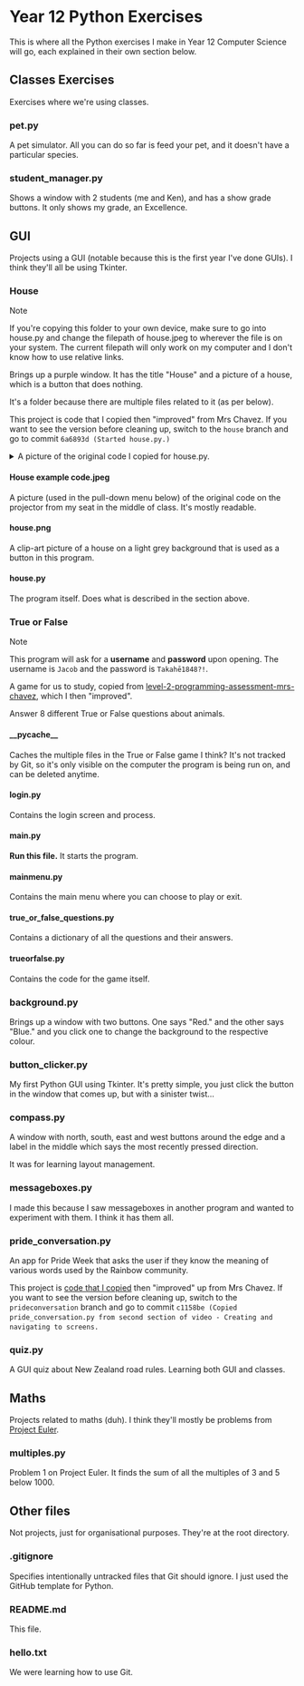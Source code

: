 # Year 12 Python Exercises

This is where all the Python exercises I make in Year 12 Computer Science will go, each explained in their own section below.

## Classes Exercises

Exercises where we're using classes.

### pet.py

A pet simulator. All you can do so far is feed your pet, and it doesn't have a particular species.

### student_manager.py

Shows a window with 2 students (me and Ken), and has a show grade buttons. It only shows my grade, an Excellence.

## GUI

Projects using a GUI (notable because this is the first year I've done GUIs). I think they'll all be using Tkinter.

### House

> [!NOTE]
> If you're copying this folder to your own device, make sure to go into house.py and change the filepath of house.jpeg to wherever the file is on your system. The current filepath will only work on my computer and I don't know how to use relative links.

Brings up a purple window. It has the title "House" and a picture of a house, which is a button that does nothing.

It's a folder because there are multiple files related to it (as per below).

This project is code that I copied then "improved" from Mrs Chavez. If you want to see the version before cleaning up, switch to the `house` branch and go to commit `6a6893d (Started house.py.)`

<details>

<summary>A picture of the original code I copied for house.py.</summary>

![A picture of the original code for house.py projected onto a wall.](GUI/House/House%20example%20code.jpeg)

</details>

#### House example code.jpeg

A picture (used in the pull-down menu below) of the original code on the projector from my seat in the middle of class. It's mostly readable.

#### house.png

A clip-art picture of a house on a light grey background that is used as a button in this program.

#### house.py

The program itself. Does what is described in the section above.

### True or False

> [!NOTE]
> This program will ask for a **username** and **password** upon opening. The username is `Jacob` and the password is `Takahē1848?!`.

A game for us to study, copied from [level-2-programming-assessment-mrs-chavez](https://github.com/MRGS-Computer-Scientist/level-2-programming-assessment-mrs-chavez/tree/main), which I then "improved".

Answer 8 different True or False questions about animals.

#### \_\_pycache__

Caches the multiple files in the True or False game I think? It's not tracked by Git, so it's only visible on the computer the program is being run on, and can be deleted anytime.

#### login.py

Contains the login screen and process.

#### main.py

**Run this file.**  It starts the program.

#### mainmenu.py

Contains the main menu where you can choose to play or exit.

#### true_or_false_questions.py

Contains a dictionary of all the questions and their answers.

#### trueorfalse.py

Contains the code for the game itself.

### background.py

Brings up a window with two buttons. One says "Red." and the other says "Blue." and you click one to change the background to the respective colour.

### button_clicker.py

My first Python GUI using Tkinter. It's pretty simple, you just click the button in the window that comes up, but with a sinister twist...

### compass.py

A window with north, south, east and west buttons around the edge and a label in the middle which says the most recently pressed direction.

It was for learning layout management.

### messageboxes.py

I made this because I saw messageboxes in another program and wanted to experiment with them. I think it has them all.

### pride_conversation.py

An app for Pride Week that asks the user if they know the meaning of various words used by the Rainbow community.

This project is [code that I copied](https://drive.google.com/file/d/1niZqEklBdgea0ILwd2vFiKsP474_K9Qp/view) then "improved" up from Mrs Chavez. If you want to see the version before cleaning up, switch to the `prideconversation` branch and go to commit `c1158be (Copied pride_conversation.py from second section of video - Creating and navigating to screens.`

### quiz.py

A GUI quiz about New Zealand road rules. Learning both GUI and classes.

## Maths

Projects related to maths (duh). I think they'll mostly be problems from [Project Euler](projecteuler.net/archives).

### multiples.py

Problem 1 on Project Euler. It finds the sum of all the multiples of 3 and 5 below 1000.

## Other files

Not projects, just for organisational purposes. They're at the root directory.

### .gitignore

Specifies intentionally untracked files that Git should ignore. I just used the GitHub template for Python.

### README.md

This file.

### hello.txt

We were learning how to use Git.
